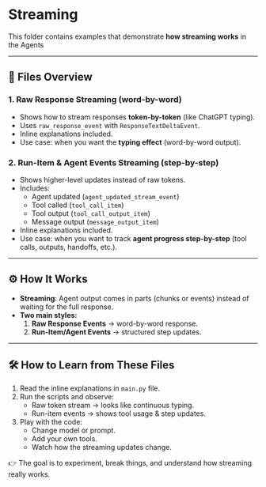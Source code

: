 # Streaming 

This folder contains examples that demonstrate **how streaming works** in the Agents 

---

## 📂 Files Overview

### 1. Raw Response Streaming (word-by-word)
- Shows how to stream responses **token-by-token** (like ChatGPT typing).
- Uses `raw_response_event` with `ResponseTextDeltaEvent`.
- Inline explanations included.
- Use case: when you want the **typing effect** (word-by-word output).

### 2. Run-Item & Agent Events Streaming (step-by-step)
- Shows higher-level updates instead of raw tokens.
- Includes:
  - Agent updated (`agent_updated_stream_event`)
  - Tool called (`tool_call_item`)
  - Tool output (`tool_call_output_item`)
  - Message output (`message_output_item`)
- Inline explanations included.
- Use case: when you want to track **agent progress step-by-step** (tool calls, outputs, handoffs, etc.).

---

## ⚙️ How It Works
- **Streaming**: Agent output comes in parts (chunks or events) instead of waiting for the full response.
- **Two main styles:**
  1. **Raw Response Events** → word-by-word response.
  2. **Run-Item/Agent Events** → structured step updates.

---

## 🛠 How to Learn from These Files
1. Read the inline explanations in `main.py` file.
2. Run the scripts and observe:
   - Raw token stream → looks like continuous typing.
   - Run-item events → shows tool usage & step updates.
3. Play with the code:
   - Change model or prompt.
   - Add your own tools.
   - Watch how the streaming updates change.

👉 The goal is to experiment, break things, and understand how streaming really works.

